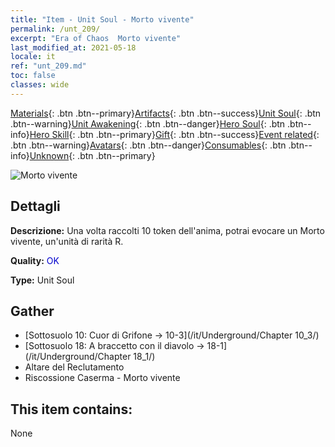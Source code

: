 ```yaml
---
title: "Item - Unit Soul - Morto vivente"
permalink: /unt_209/
excerpt: "Era of Chaos  Morto vivente"
last_modified_at: 2021-05-18
locale: it
ref: "unt_209.md"
toc: false
classes: wide
---
```

 [Materials](/ItemsIT/){: .btn .btn--primary}[Artifacts](/ItemsIT/Artifacts/){: .btn .btn--success}[Unit Soul](/ItemsIT/UnitSoul/){: .btn .btn--warning}[Unit Awakening](/ItemsIT/UnitAwakening/){: .btn .btn--danger}[Hero Soul](/ItemsIT/HeroSoul/){: .btn .btn--info}[Hero Skill](/ItemsIT/HeroSkill/){: .btn .btn--primary}[Gift](/ItemsIT/Gift/){: .btn .btn--success}[Event related](/ItemsIT/Events/){: .btn .btn--warning}[Avatars](/ItemsIT/Avatars/){: .btn .btn--danger}[Consumables](/ItemsIT/Consumables/){: .btn .btn--info}[Unknown](/ItemsIT/Unknown/){: .btn .btn--primary}

 ![Morto vivente](/images/u/ti_jiangshi.jpg)

## Dettagli
 **Descrizione:** Una volta raccolti 10 token dell'anima, potrai evocare un Morto vivente, un'unità di rarità R.

 **Quality:** <span style="color: #0000CD">OK</span>

 **Type:** Unit Soul

## Gather

*    [Sottosuolo 10: Cuor di Grifone -> 10-3](/it/Underground/Chapter 10_3/) 
*    [Sottosuolo 18: A braccetto con il diavolo -> 18-1](/it/Underground/Chapter 18_1/) 
*    Altare del Reclutamento 
*    Riscossione Caserma - Morto vivente 

## This item contains:

  None

